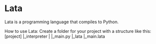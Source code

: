 # Lata
Lata is a programming language that compiles to Python.

How to use Lata:
Create a folder for your project with a structure like this:
  [project]
       |_interpreter
       |    |_main.py
       |_lata
            |_main.lata
